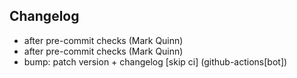 ## Changelog

- after pre-commit checks (Mark Quinn)
- after pre-commit checks (Mark Quinn)
- bump: patch version + changelog [skip ci] (github-actions[bot])